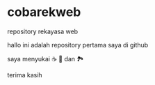 # cobarekweb
repository rekayasa web

hallo ini adalah repository pertama saya di github

saya menyukai :coffee: :pizza: dan :national_park:

terima kasih
